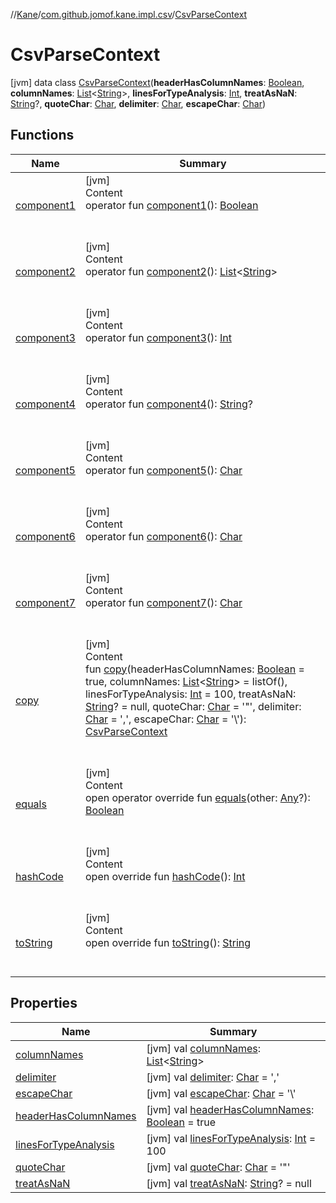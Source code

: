 //[Kane](../../index.md)/[com.github.jomof.kane.impl.csv](../index.md)/[CsvParseContext](index.md)



# CsvParseContext  
 [jvm] data class [CsvParseContext](index.md)(**headerHasColumnNames**: [Boolean](https://kotlinlang.org/api/latest/jvm/stdlib/kotlin/-boolean/index.html), **columnNames**: [List](https://kotlinlang.org/api/latest/jvm/stdlib/kotlin.collections/-list/index.html)<[String](https://kotlinlang.org/api/latest/jvm/stdlib/kotlin/-string/index.html)>, **linesForTypeAnalysis**: [Int](https://kotlinlang.org/api/latest/jvm/stdlib/kotlin/-int/index.html), **treatAsNaN**: [String](https://kotlinlang.org/api/latest/jvm/stdlib/kotlin/-string/index.html)?, **quoteChar**: [Char](https://kotlinlang.org/api/latest/jvm/stdlib/kotlin/-char/index.html), **delimiter**: [Char](https://kotlinlang.org/api/latest/jvm/stdlib/kotlin/-char/index.html), **escapeChar**: [Char](https://kotlinlang.org/api/latest/jvm/stdlib/kotlin/-char/index.html))   


## Functions  
  
|  Name|  Summary| 
|---|---|
| <a name="com.github.jomof.kane.impl.csv/CsvParseContext/component1/#/PointingToDeclaration/"></a>[component1](component1.md)| <a name="com.github.jomof.kane.impl.csv/CsvParseContext/component1/#/PointingToDeclaration/"></a>[jvm]  <br>Content  <br>operator fun [component1](component1.md)(): [Boolean](https://kotlinlang.org/api/latest/jvm/stdlib/kotlin/-boolean/index.html)  <br><br><br>
| <a name="com.github.jomof.kane.impl.csv/CsvParseContext/component2/#/PointingToDeclaration/"></a>[component2](component2.md)| <a name="com.github.jomof.kane.impl.csv/CsvParseContext/component2/#/PointingToDeclaration/"></a>[jvm]  <br>Content  <br>operator fun [component2](component2.md)(): [List](https://kotlinlang.org/api/latest/jvm/stdlib/kotlin.collections/-list/index.html)<[String](https://kotlinlang.org/api/latest/jvm/stdlib/kotlin/-string/index.html)>  <br><br><br>
| <a name="com.github.jomof.kane.impl.csv/CsvParseContext/component3/#/PointingToDeclaration/"></a>[component3](component3.md)| <a name="com.github.jomof.kane.impl.csv/CsvParseContext/component3/#/PointingToDeclaration/"></a>[jvm]  <br>Content  <br>operator fun [component3](component3.md)(): [Int](https://kotlinlang.org/api/latest/jvm/stdlib/kotlin/-int/index.html)  <br><br><br>
| <a name="com.github.jomof.kane.impl.csv/CsvParseContext/component4/#/PointingToDeclaration/"></a>[component4](component4.md)| <a name="com.github.jomof.kane.impl.csv/CsvParseContext/component4/#/PointingToDeclaration/"></a>[jvm]  <br>Content  <br>operator fun [component4](component4.md)(): [String](https://kotlinlang.org/api/latest/jvm/stdlib/kotlin/-string/index.html)?  <br><br><br>
| <a name="com.github.jomof.kane.impl.csv/CsvParseContext/component5/#/PointingToDeclaration/"></a>[component5](component5.md)| <a name="com.github.jomof.kane.impl.csv/CsvParseContext/component5/#/PointingToDeclaration/"></a>[jvm]  <br>Content  <br>operator fun [component5](component5.md)(): [Char](https://kotlinlang.org/api/latest/jvm/stdlib/kotlin/-char/index.html)  <br><br><br>
| <a name="com.github.jomof.kane.impl.csv/CsvParseContext/component6/#/PointingToDeclaration/"></a>[component6](component6.md)| <a name="com.github.jomof.kane.impl.csv/CsvParseContext/component6/#/PointingToDeclaration/"></a>[jvm]  <br>Content  <br>operator fun [component6](component6.md)(): [Char](https://kotlinlang.org/api/latest/jvm/stdlib/kotlin/-char/index.html)  <br><br><br>
| <a name="com.github.jomof.kane.impl.csv/CsvParseContext/component7/#/PointingToDeclaration/"></a>[component7](component7.md)| <a name="com.github.jomof.kane.impl.csv/CsvParseContext/component7/#/PointingToDeclaration/"></a>[jvm]  <br>Content  <br>operator fun [component7](component7.md)(): [Char](https://kotlinlang.org/api/latest/jvm/stdlib/kotlin/-char/index.html)  <br><br><br>
| <a name="com.github.jomof.kane.impl.csv/CsvParseContext/copy/#kotlin.Boolean#kotlin.collections.List[kotlin.String]#kotlin.Int#kotlin.String?#kotlin.Char#kotlin.Char#kotlin.Char/PointingToDeclaration/"></a>[copy](copy.md)| <a name="com.github.jomof.kane.impl.csv/CsvParseContext/copy/#kotlin.Boolean#kotlin.collections.List[kotlin.String]#kotlin.Int#kotlin.String?#kotlin.Char#kotlin.Char#kotlin.Char/PointingToDeclaration/"></a>[jvm]  <br>Content  <br>fun [copy](copy.md)(headerHasColumnNames: [Boolean](https://kotlinlang.org/api/latest/jvm/stdlib/kotlin/-boolean/index.html) = true, columnNames: [List](https://kotlinlang.org/api/latest/jvm/stdlib/kotlin.collections/-list/index.html)<[String](https://kotlinlang.org/api/latest/jvm/stdlib/kotlin/-string/index.html)> = listOf(), linesForTypeAnalysis: [Int](https://kotlinlang.org/api/latest/jvm/stdlib/kotlin/-int/index.html) = 100, treatAsNaN: [String](https://kotlinlang.org/api/latest/jvm/stdlib/kotlin/-string/index.html)? = null, quoteChar: [Char](https://kotlinlang.org/api/latest/jvm/stdlib/kotlin/-char/index.html) = '\"', delimiter: [Char](https://kotlinlang.org/api/latest/jvm/stdlib/kotlin/-char/index.html) = ',', escapeChar: [Char](https://kotlinlang.org/api/latest/jvm/stdlib/kotlin/-char/index.html) = '\\'): [CsvParseContext](index.md)  <br><br><br>
| <a name="kotlin/Any/equals/#kotlin.Any?/PointingToDeclaration/"></a>[equals](../../com.github.jomof.kane.impl.visitor/-difference-visitor/index.md#%5Bkotlin%2FAny%2Fequals%2F%23kotlin.Any%3F%2FPointingToDeclaration%2F%5D%2FFunctions%2F-225615094)| <a name="kotlin/Any/equals/#kotlin.Any?/PointingToDeclaration/"></a>[jvm]  <br>Content  <br>open operator override fun [equals](../../com.github.jomof.kane.impl.visitor/-difference-visitor/index.md#%5Bkotlin%2FAny%2Fequals%2F%23kotlin.Any%3F%2FPointingToDeclaration%2F%5D%2FFunctions%2F-225615094)(other: [Any](https://kotlinlang.org/api/latest/jvm/stdlib/kotlin/-any/index.html)?): [Boolean](https://kotlinlang.org/api/latest/jvm/stdlib/kotlin/-boolean/index.html)  <br><br><br>
| <a name="kotlin/Any/hashCode/#/PointingToDeclaration/"></a>[hashCode](../../com.github.jomof.kane.impl.visitor/-difference-visitor/index.md#%5Bkotlin%2FAny%2FhashCode%2F%23%2FPointingToDeclaration%2F%5D%2FFunctions%2F-225615094)| <a name="kotlin/Any/hashCode/#/PointingToDeclaration/"></a>[jvm]  <br>Content  <br>open override fun [hashCode](../../com.github.jomof.kane.impl.visitor/-difference-visitor/index.md#%5Bkotlin%2FAny%2FhashCode%2F%23%2FPointingToDeclaration%2F%5D%2FFunctions%2F-225615094)(): [Int](https://kotlinlang.org/api/latest/jvm/stdlib/kotlin/-int/index.html)  <br><br><br>
| <a name="kotlin/Any/toString/#/PointingToDeclaration/"></a>[toString](../../com.github.jomof.kane.impl.visitor/-difference-visitor/index.md#%5Bkotlin%2FAny%2FtoString%2F%23%2FPointingToDeclaration%2F%5D%2FFunctions%2F-225615094)| <a name="kotlin/Any/toString/#/PointingToDeclaration/"></a>[jvm]  <br>Content  <br>open override fun [toString](../../com.github.jomof.kane.impl.visitor/-difference-visitor/index.md#%5Bkotlin%2FAny%2FtoString%2F%23%2FPointingToDeclaration%2F%5D%2FFunctions%2F-225615094)(): [String](https://kotlinlang.org/api/latest/jvm/stdlib/kotlin/-string/index.html)  <br><br><br>


## Properties  
  
|  Name|  Summary| 
|---|---|
| <a name="com.github.jomof.kane.impl.csv/CsvParseContext/columnNames/#/PointingToDeclaration/"></a>[columnNames](column-names.md)| <a name="com.github.jomof.kane.impl.csv/CsvParseContext/columnNames/#/PointingToDeclaration/"></a> [jvm] val [columnNames](column-names.md): [List](https://kotlinlang.org/api/latest/jvm/stdlib/kotlin.collections/-list/index.html)<[String](https://kotlinlang.org/api/latest/jvm/stdlib/kotlin/-string/index.html)>   <br>
| <a name="com.github.jomof.kane.impl.csv/CsvParseContext/delimiter/#/PointingToDeclaration/"></a>[delimiter](delimiter.md)| <a name="com.github.jomof.kane.impl.csv/CsvParseContext/delimiter/#/PointingToDeclaration/"></a> [jvm] val [delimiter](delimiter.md): [Char](https://kotlinlang.org/api/latest/jvm/stdlib/kotlin/-char/index.html) = ','   <br>
| <a name="com.github.jomof.kane.impl.csv/CsvParseContext/escapeChar/#/PointingToDeclaration/"></a>[escapeChar](escape-char.md)| <a name="com.github.jomof.kane.impl.csv/CsvParseContext/escapeChar/#/PointingToDeclaration/"></a> [jvm] val [escapeChar](escape-char.md): [Char](https://kotlinlang.org/api/latest/jvm/stdlib/kotlin/-char/index.html) = '\\'   <br>
| <a name="com.github.jomof.kane.impl.csv/CsvParseContext/headerHasColumnNames/#/PointingToDeclaration/"></a>[headerHasColumnNames](header-has-column-names.md)| <a name="com.github.jomof.kane.impl.csv/CsvParseContext/headerHasColumnNames/#/PointingToDeclaration/"></a> [jvm] val [headerHasColumnNames](header-has-column-names.md): [Boolean](https://kotlinlang.org/api/latest/jvm/stdlib/kotlin/-boolean/index.html) = true   <br>
| <a name="com.github.jomof.kane.impl.csv/CsvParseContext/linesForTypeAnalysis/#/PointingToDeclaration/"></a>[linesForTypeAnalysis](lines-for-type-analysis.md)| <a name="com.github.jomof.kane.impl.csv/CsvParseContext/linesForTypeAnalysis/#/PointingToDeclaration/"></a> [jvm] val [linesForTypeAnalysis](lines-for-type-analysis.md): [Int](https://kotlinlang.org/api/latest/jvm/stdlib/kotlin/-int/index.html) = 100   <br>
| <a name="com.github.jomof.kane.impl.csv/CsvParseContext/quoteChar/#/PointingToDeclaration/"></a>[quoteChar](quote-char.md)| <a name="com.github.jomof.kane.impl.csv/CsvParseContext/quoteChar/#/PointingToDeclaration/"></a> [jvm] val [quoteChar](quote-char.md): [Char](https://kotlinlang.org/api/latest/jvm/stdlib/kotlin/-char/index.html) = '\"'   <br>
| <a name="com.github.jomof.kane.impl.csv/CsvParseContext/treatAsNaN/#/PointingToDeclaration/"></a>[treatAsNaN](treat-as-na-n.md)| <a name="com.github.jomof.kane.impl.csv/CsvParseContext/treatAsNaN/#/PointingToDeclaration/"></a> [jvm] val [treatAsNaN](treat-as-na-n.md): [String](https://kotlinlang.org/api/latest/jvm/stdlib/kotlin/-string/index.html)? = null   <br>

